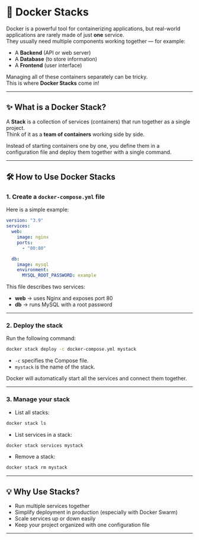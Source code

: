 # 🚀 Docker Stacks

Docker is a powerful tool for containerizing applications, but real-world applications are rarely made of just **one** service.  
They usually need multiple components working together — for example:

- A **Backend** (API or web server)
- A **Database** (to store information)
- A **Frontend** (user interface)

Managing all of these containers separately can be tricky.  
This is where **Docker Stacks** come in!

---

## ✨ What is a Docker Stack?

A **Stack** is a collection of services (containers) that run together as a single project.  
Think of it as a **team of containers** working side by side.  

Instead of starting containers one by one, you define them in a configuration file and deploy them together with a single command.  

---

## 🛠️ How to Use Docker Stacks

### 1. Create a `docker-compose.yml` file
Here is a simple example:

```yaml
version: "3.9"
services:
  web:
    image: nginx
    ports:
      - "80:80"

  db:
    image: mysql
    environment:
      MYSQL_ROOT_PASSWORD: example
```

This file describes two services:
- **web** → uses Nginx and exposes port 80  
- **db** → runs MySQL with a root password

---

### 2. Deploy the stack

Run the following command:

```bash
docker stack deploy -c docker-compose.yml mystack
```

- `-c` specifies the Compose file.  
- `mystack` is the name of the stack.  

Docker will automatically start all the services and connect them together.

---

### 3. Manage your stack

- List all stacks:

```bash
docker stack ls
```

- List services in a stack:

```bash
docker stack services mystack
```

- Remove a stack:

```bash
docker stack rm mystack
```

---

## 💡 Why Use Stacks?

- Run multiple services together  
- Simplify deployment in production (especially with Docker Swarm)  
- Scale services up or down easily  
- Keep your project organized with one configuration file  

---

